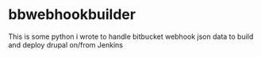 # bbwebhookbuilder
This is some python i wrote to handle bitbucket webhook json data to build and deploy drupal on/from Jenkins
